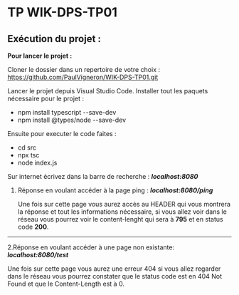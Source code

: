 # **TP WIK-DPS-TP01**

## Exécution du projet :

**Pour lancer le projet :**

Cloner le dossier dans un repertoire de votre choix : https://github.com/PaulVigneron/WIK-DPS-TP01.git

Lancer le projet depuis Visual Studio Code.
Installer tout les paquets nécessaire pour le projet :

* npm install typescript --save-dev
* npm install @types/node --save-dev

Ensuite pour executer le code faites :

* cd src
* npx tsc
* node index.js

Sur internet écrivez dans la barre de recherche :
***localhost:8080***

1. Réponse en voulant accéder à la page ping :
***localhost:8080/ping***

    Une fois sur cette page vous aurez accès au HEADER qui vous montrera la réponse et tout les informations nécessaire, si vous allez voir dans le réseau vous pourrez voir le content-lenght qui sera à **795** et en status code **200**.

--------------------------------------

   2.Réponse en voulant accéder à une page non existante:
***localhost:8080/test***

    
Une fois sur cette page vous aurez une erreur 404 si vous allez regarder dans le réseau vous pourrez constater que le status code est en 404 Not Found et que le Content-Length est à 0.


